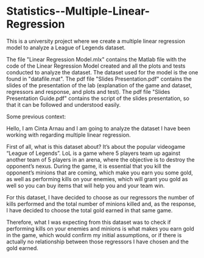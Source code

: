# Statistics--Multiple-Linear-Regression
This is a university project where we create a multiple linear regression model to analyze a League of Legends dataset.

The file "Linear Regression Model.mlx" contains the Matlab file with the code of the Linear Regression Model created and all the plots and tests conducted to analyze the dataset.
The dataset used for the model is the one found in "datafile.mat".
The pdf file "Slides Presentation.pdf" contains the slides of the presentation of the lab (explanation of the game and dataset, regressors and response, and plots and test).
The pdf file "Slides Presentation Guide.pdf" contains the script of the slides presentation, so that it can be followed and understood easily.



Some previous context:

Hello, I am Cinta Arnau and I am going to analyze the dataset I have been working with regarding multiple linear regression.

First of all, what is this dataset about? It’s about the popular videogame “League of Legends”. 
LoL is a game where 5 players team up against another team of 5 players in an arena, where the objective is to destroy the opponent’s nexus. 
During the game, it is essential that you kill the opponent’s minions that are coming, which make you earn you some gold, as well as performing kills on your enemies, which will grant you gold as well so you can buy items that will help you and your team win.

For this dataset, I have decided to choose as our regressors the number of kills performed and the total number of minions killed and, as the response, I have decided to choose the total gold earned in that same game.

Therefore, what I was expecting from this dataset was to check if performing kills on your enemies and minions is what makes you earn gold in the game, which would confirm my initial assumptions, or if there is actually no relationship between those regressors I have chosen and the gold earned.
